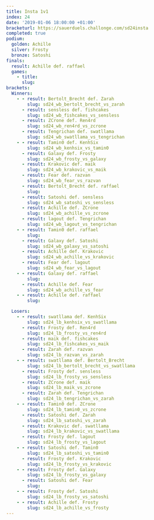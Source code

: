 ```yaml
---
title: Insta 1v1
index: 24
date: '2019-01-06 18:00:00 +01:00'
bracketurl: https://sauerduels.challonge.com/sd24insta
completed: true
podium:
  golden: Achille
  silver: Frosty
  bronze: Satoshi
finals:
  result: Achille def. raffael
  games:
    - title: 
      slug: 
brackets:
  Winners:
    - - result: Bertolt_Brecht def. Zarah
        slug: sd24_wb_bertolt_brecht_vs_zarah
      - result: sensless def. fishcakes
        slug: sd24_wb_fishcakes_vs_sensless
      - result: ZCrone def. Ren4rd
        slug: sd24_wb_ren4rd_vs_zcrone
      - result: Tengrichan def. swatllama
        slug: sd24_wb_swatllama_vs_tengrichan
    - - result: Tamin0 def. KenhSix
        slug: sd24_wb_kenhsix_vs_tamin0
      - result: Galaxy def. Frosty
        slug: sd24_wb_frosty_vs_galaxy
      - result: Krakovic def. maik
        slug: sd24_wb_krakovic_vs_maik
      - result: Fear def. razvan
        slug: sd24_wb_fear_vs_razvan
      - result: Bertolt_Brecht def. raffael
        slug: 
      - result: Satoshi def. sensless
        slug: sd24_wb_satoshi_vs_sensless
      - result: Achille def. ZCrone
        slug: sd24_wb_achille_vs_zcrone
      - result: lagout def. Tengrichan
        slug: sd24_wb_lagout_vs_tengrichan
    - - result: Tamin0 def. raffael
        slug: 
      - result: Galaxy def. Satoshi
        slug: sd24_wb_galaxy_vs_satoshi
      - result: Achille def. Krakovic
        slug: sd24_wb_achille_vs_krakovic
      - result: Fear def. lagout
        slug: sd24_wb_fear_vs_lagout
    - - result: Galaxy def. raffael
        slug: 
      - result: Achille def. Fear
        slug: sd24_wb_achille_vs_fear
    - - result: Achille def. raffael
        slug: 

  Losers:
    - - result: swatllama def. KenhSix
        slug: sd24_lb_kenhsix_vs_swatllama
      - result: Frosty def. Ren4rd
        slug: sd24_lb_frosty_vs_ren4rd
      - result: maik def. fishcakes
        slug: sd24_lb_fishcakes_vs_maik
      - result: Zarah def. razvan
        slug: sd24_lb_razvan_vs_zarah
    - - result: swatllama def. Bertolt_Brecht
        slug: sd24_lb_bertolt_brecht_vs_swatllama
      - result: Frosty def. sensless
        slug: sd24_lb_frosty_vs_sensless
      - result: ZCrone def. maik
        slug: sd24_lb_maik_vs_zcrone
      - result: Zarah def. Tengrichan
        slug: sd24_lb_tengrichan_vs_zarah
    - - result: Tamin0 def. ZCrone
        slug: sd24_lb_tamin0_vs_zcrone
      - result: Satoshi def. Zarah
        slug: sd24_lb_satoshi_vs_zarah
      - result: Krakovic def. swatllama
        slug: sd24_lb_krakovic_vs_swatllama
      - result: Frosty def. lagout
        slug: sd24_lb_frosty_vs_lagout
    - - result: Satoshi def. Tamin0
        slug: sd24_lb_satoshi_vs_tamin0
      - result: Frosty def. Krakovic
        slug: sd24_lb_frosty_vs_krakovic
    - - result: Frosty def. Galaxy
        slug: sd24_lb_frosty_vs_galaxy
      - result: Satoshi def. Fear
        slug: 
    - - result: Frosty def. Satoshi
        slug: sd24_lb_frosty_vs_satoshi
    - - result: Achille def. Frosty
        slug: sd24_lb_achille_vs_frosty
---
```

